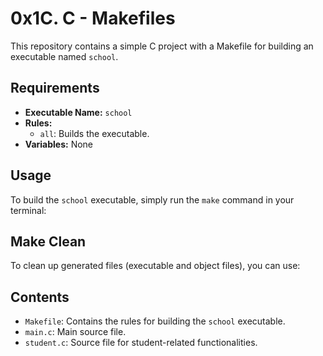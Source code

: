 # 0x1C. C - Makefiles

This repository contains a simple C project with a Makefile for building an executable named `school`.

## Requirements

- **Executable Name:** `school`
- **Rules:** 
  - `all`: Builds the executable.
- **Variables:** None

## Usage

To build the `school` executable, simply run the `make` command in your terminal:

## Make Clean

To clean up generated files (executable and object files), you can use:

## Contents

- `Makefile`: Contains the rules for building the `school` executable.
- `main.c`: Main source file.
- `student.c`: Source file for student-related functionalities.
